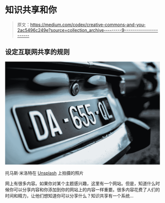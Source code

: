 # 知识共享和你

> 原文：<https://medium.com/codex/creative-commons-and-you-2ac5496c249e?source=collection_archive---------9----------------------->

## 设定互联网共享的规则

![](img/9e07a01132ef884a22390e8f649126ca.png)

托马斯·米洛特在 [Unsplash](https://unsplash.com?utm_source=medium&utm_medium=referral) 上拍摄的照片

网上有很多内容。如果你对某个主题感兴趣，这里有一个网站。但是，知道什么时候你可以分享内容和你添加到你的网站上的内容一样重要。很多内容花费了人们的时间和精力，让他们想知道你可以分享什么？知识共享有一个系统…